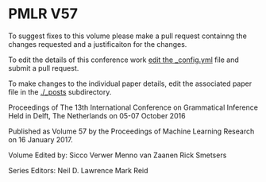 # PMLR V57

To suggest fixes to this volume please make a pull request containng the changes requested and a justificaiton for the changes.

To edit the details of this conference work [edit the _config.yml](./_config.yml) file and submit a pull request.

To make changes to the individual paper details, edit the associated paper file in the [./_posts](./_posts) subdirectory.

Proceedings of The 13th International Conference on Grammatical Inference
  Held in Delft, The Netherlands on 05-07 October 2016

Published as Volume 57 by the Proceedings of Machine Learning Research on 16 January 2017.

Volume Edited by:
  Sicco Verwer
  Menno van Zaanen
  Rick Smetsers

Series Editors:
  Neil D. Lawrence
  Mark Reid
